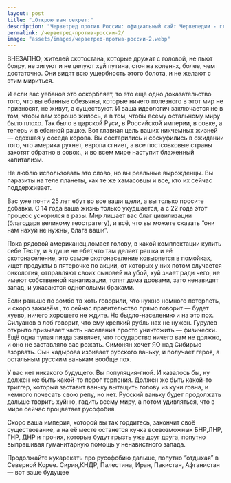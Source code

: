 ```yaml
---
layout: post
title: "…Открою вам секрет:"
description: "Черветред против России: официальный сайт Червепедии - главный источник информации о ущербности болота российской империи и  россии. будущее России - кучка конфликтующих регионов, грызущих друг друга и умоляющих о помощи."
permalink: /черветред-против-россии-2/
image: "assets/images/черветред-против-россии-2.webp"
---
```


ВНЕЗАПНО, жителей скотостана, которые дружат с головой, не пьют бояру, не зигуют и не целуют хуй путина, стоя на коленях, более, чем достаточно. Они видят всю ущербность этого болота, и не желают с этим мириться.

И если вас уебанов это оскорбляет, то это ещё одно доказательство того, что вы ебанные обезьяны, которые ничего полезного в этот мир не привносят, не живут, а существуют. И ваша идеологич заключается не в том, чтобы вам хорошо жилось, а в том, чтобы всему остальному миру было плохо. Так было в царской Руси, в Российской империи, в совке, а теперь и в ебанной рашке. Вот главная цель ваших никчемных жизней — сдохшая у соседа корова. Вы состарились и соскуфились в ожидании того, что америка рухнет, европа сгниет, а все постсовковые страны захотят обратно в совок., и во всем мире наступит блаженный капитализм.

Не люблю использовать это слово, но вы реальные вырожденцы. Вы паразиты на теле планеты, как те же хамасовцы и все, кто их сейчас поддерживает.

Вас уже почти 25 лет ебут во все ваши щели, а вы только просите добавки. С 14 года ваша жизнь только ухудшается, а с 22 года этот процесс ускорился в разы. Мир лишает вас благ цивилизации (благодаря великому геостратегу), и всё, что вы можете сказать “они нам нахуй не нужны, блага ваши”.

Пока рядовой американец ломает голову, в какой комплектации купить себе Теслу, и в душе не ебет,что там делает рашка и её скотонаселение, это самое скотонаселение ковыряется в помойках, ищет продукты в пятерочке по акции, от которых у них потом случается онкология, отправляют своих сыновей на убой, хуй знает ради чего, не имеют собственной канализации, топят дома дровами, зато ненавидят запад, и ужасаются однополыми браками.

Если раньше по зомбо тв хоть говорили, что нужно немного потерпеть, и скоро заживём , то сейчас правительство прямо говорит — будет хуево, ничего хорошего не ждите. Но быдло-населению и на это пох. Силуанов в лоб говорит, что ему крепкий рубль нах не нужен. Гурулев открыто призывает часть населения просто уничтожить — физически. Ещё одна тупая пизда заявляет, что государство ничего вам не должно, и оно не заставляло вас рожать. Симонян хочет ЯО над Сибирью взорвать. Сын кадырова избивает русского ваньку, и получает героя, а остальным русским ванькам вообще пох.

У вас нет никакого будущего. Вы популяция-гной. И казалось бы, ну должен же быть какой-то порог терпения. Должен же быть какой-то триггер, который заставит ваньку вытащить голову из кучи говна, и немного почесать свою репу, но нет. Русский ваньку будет продолжать дальше творить хуйню, гадить всему миру, а потом удивляться, что в мире сейчас процветает русофобия.

Скоро ваша империя, которой вы так гордитесь, закончит своё существование, а на её месте останется кучка всевозможных БНР,ЛНР, ГНР, ДНР и прочих, которые будут грызть уже друг друга, попутно выпрашивая гуманитарную помощь у ненавистного запада.

Продолжайте кукарекать про русофобию дальше, попутно “отдыхая” в Северной Корее. Сирия,КНДР, Палестина, Иран, Пакистан, Афганистан — вот ваше будущее
